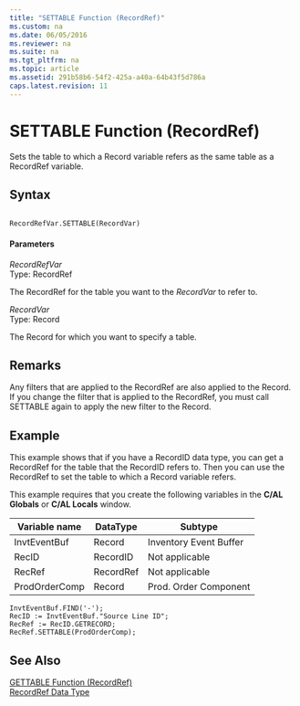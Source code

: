 ```yaml
---
title: "SETTABLE Function (RecordRef)"
ms.custom: na
ms.date: 06/05/2016
ms.reviewer: na
ms.suite: na
ms.tgt_pltfrm: na
ms.topic: article
ms.assetid: 291b58b6-54f2-425a-a40a-64b43f5d786a
caps.latest.revision: 11
---
```

# SETTABLE Function (RecordRef)
Sets the table to which a Record variable refers as the same table as a RecordRef variable.  
  
## Syntax  
  
```  
  
RecordRefVar.SETTABLE(RecordVar)  
```  
  
#### Parameters  
 *RecordRefVar*  
 Type: RecordRef  
  
 The RecordRef for the table you want to the *RecordVar* to refer to.  
  
 *RecordVar*  
 Type: Record  
  
 The Record for which you want to specify a table.  
  
## Remarks  
 Any filters that are applied to the RecordRef are also applied to the Record. If you change the filter that is applied to the RecordRef, you must call SETTABLE again to apply the new filter to the Record.  
  
## Example  
 This example shows that if you have a RecordID data type, you can get a RecordRef for the table that the RecordID refers to. Then you can use the RecordRef to set the table to which a Record variable refers.  
  
 This example requires that you create the following variables in the **C\/AL Globals** or **C\/AL Locals** window.  
  
|Variable name|DataType|Subtype|  
|-------------------|--------------|-------------|  
|InvtEventBuf|Record|Inventory Event Buffer|  
|RecID|RecordID|Not applicable|  
|RecRef|RecordRef|Not applicable|  
|ProdOrderComp|Record|Prod. Order Component|  
  
```  
InvtEventBuf.FIND('-');  
RecID := InvtEventBuf."Source Line ID";  
RecRef := RecID.GETRECORD;  
RecRef.SETTABLE(ProdOrderComp);  
```  
  
## See Also  
 [GETTABLE Function \(RecordRef\)](../dynamics-nav/GETTABLE-Function--RecordRef-.md)   
 [RecordRef Data Type](../dynamics-nav/RecordRef-Data-Type.md)